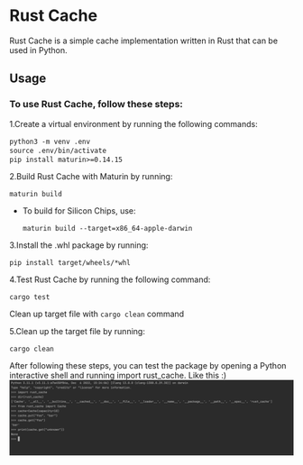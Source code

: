 # Rust Cache


Rust Cache is a simple cache implementation written in Rust that can be used in Python.


## Usage


### To use Rust Cache, follow these steps:

1.Create a virtual environment by running the following commands:
  ```shell
  python3 -m venv .env
  source .env/bin/activate
  pip install maturin>=0.14.15
  ```

2.Build Rust Cache with Maturin by running:
  ```shell
  maturin build
  ```

  - To build for Silicon Chips, use:
    ```shell
    maturin build --target=x86_64-apple-darwin
    ```

3.Install the .whl package by running:
  ```shell
  pip install target/wheels/*whl
  ```


4.Test Rust Cache by running the following command:
  ```shell
  cargo test
  ```

Clean up target file with ``cargo clean`` command

5.Clean up the target file by running:
  ```shell
  cargo clean
  ```


After following these steps, you can test the package by opening a Python interactive shell and running import rust_cache.
Like this :) 
![img.png](img.png)
